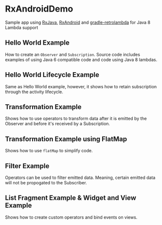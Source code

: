 # RxAndroidDemo
Sample app using [RxJava](https://github.com/ReactiveX/RxJava), [RxAndroid](https://github.com/ReactiveX/RxAndroid) 
and [gradle-retrolambda](https://github.com/evant/gradle-retrolambda) for Java 8 Lambda support

## Hello World Example

How to create an `Observer` and `Subscription`. 
Source code includes examples of using Java 6 compatible code and code using Java 8 lambdas. 

## Hello World Lifecycle Example

Same as Hello World example, however, it shows how to retain subscription through the activity lifecycle.

## Transformation Example

Shows how to use operators to transform data after it is emitted by the Observer and before it's received by a Subscription.

## Transformation Example using FlatMap

Shows how to use `flatMap` to simplify code.

## Filter Example

Operators can be used to filter emitted data. Meaning, certain emitted data will not be propogated to the Subscriber.

## List Fragment Example & Widget and View Example

Shows how to create custom operators and bind events on views.

